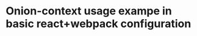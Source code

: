 Onion-context usage exampe in basic react+webpack configuration
================================================================
